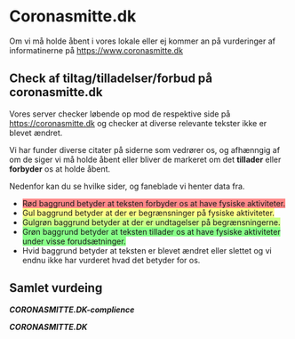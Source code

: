 # Coronasmitte.dk

Om vi må holde åbent i vores lokale eller ej kommer an på vurderinger af informatinerne på https://www.coronasmitte.dk

## Check af tiltag/tilladelser/forbud på coronasmitte.dk

Vores server checker løbende op mod de respektive side på https://coronasmitte.dk og checker at diverse relevante tekster ikke er blevet ændret.

Vi har funder diverse citater på siderne som vedrører os, og afhænngig af om de siger vi må holde åbent eller bliver de markeret om det **tillader** eller **forbyder** os at holde åbent.

Nedenfor kan du se hvilke sider, og faneblade vi henter data fra.
 
 * <span style='background:#ff8888'>Rød baggrund betyder at teksten forbyder os at have fysiske aktiviteter.</span>
 * <span style='background:#ffff88'>Gul baggrund betyder at der er begrænsninger på fysiske aktiviteter.</span>
 * <span style='background:#ccff88'>Gulgrøn baggrund betyder at der er undtagelser på begrænsningerne.</span>
 * <span style='background:#88ff88'>Grøn baggrund betyder at teksten tillader os at have fysiske aktiviteter under visse forudsætninger.</span>
 * <span style='background:white'>Hvid baggrund betyder at teksten er blevet ændret eller slettet og vi endnu ikke har vurderet hvad det betyder for os.</span>

## Samlet vurdeing
*****CORONASMITTE.DK-complience*****

*****CORONASMITTE.DK*****
